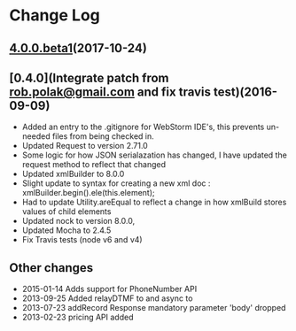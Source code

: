 # Change Log

## [4.0.0.beta1]()(2017-10-24)


## [0.4.0](Integrate patch from rob.polak@gmail.com and fix travis test)(2016-09-09)
 - Added an entry to the .gitignore for WebStorm IDE's, this prevents un-needed files from being checked in.   
 - Updated Request to version 2.71.0     
 - Some logic for how JSON serialazation has changed, I have updated the request method to reflect that changed   
 - Updated xmlBuilder to 8.0.0     
 - Slight update to syntax for creating a new xml doc : xmlBuilder.begin().ele(this.element);
 - Had to update Utility.areEqual to reflect a change in how xmlBuild stores values of child elements   
 - Updated nock to version 8.0.0,   
 - Updated Mocha to 2.4.5
 - Fix Travis tests (node v6 and v4)

## Other changes

* 2015-01-14 Adds support for PhoneNumber API
* 2013-09-25 Added relayDTMF to <Conference> and async to <DTMF>
* 2013-07-23 addRecord Response mandatory parameter 'body' dropped
* 2013-02-23 pricing API added
